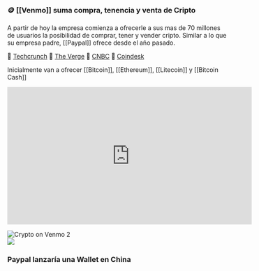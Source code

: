 ### 🪙 [[Venmo]] suma compra, tenencia y venta de Cripto

A partir de hoy la empresa comienza a ofrecerle a sus mas de 70 millones de usuarios la posibilidad de comprar, tener y vender cripto. Similar a lo que su empresa padre, [[Paypal]] ofrece desde el año pasado.

🔗 [Techcrunch](https://techcrunch.com/2021/04/20/venmo-adds-support-for-buying-holding-and-selling-cryptocurrencies/)
🔗 [The Verge](https://www.theverge.com/2021/4/20/22392274/venmo-cryptocurrency-support-buy-sell-hold-bitcoin?scrolla=5eb6d68b7fedc32c19ef33b4)
🔗 [CNBC](https://www.cnbc.com/2021/04/20/bitcoin-paypals-venmo-launches-cryptocurrency-buying-and-selling.html)
🔗 [Coindesk](https://www.coindesk.com/paypal-expands-its-crypto-offerings-to-its-venmo-payments-app)



Inicialmente van a ofrecer [[Bitcoin]], [[Ethereum]], [[Litecoin]] y [[Bitcoin Cash]]

<iframe width="560" height="315" src="https://www.youtube.com/embed/6eFIQxwvXD0" title="YouTube video player" frameborder="0" allow="accelerometer; autoplay; clipboard-write; encrypted-media; gyroscope; picture-in-picture" allowfullscreen></iframe>


![Crypto on Venmo 2](https://techcrunch.com/wp-content/uploads/2021/04/Crypto-on-Venmo-2.jpg?w=730&crop=1)
<br>
![](https://techcrunch.com/wp-content/uploads/2021/04/Crypto-on-Venmo-Share-screen.jpg?w=680)


### Paypal lanzaría una Wallet en China